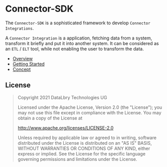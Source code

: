 # Connector-SDK

The `Connector-SDK` is a sophisticated framework to develop `Connector Integrations`.

A `Connector Integration` is a application, fetching data from a system, transform it briefly and put it into 
another system. It can be considered as an `ETL` / `ELT` tool, while not enabling the user to transform the data.  

* [Overview](templates/userDocs/OVERVIEW.mdx)
* [Getting Started](templates/userDocs/QUICKSTART.mdx)
* [Concept](templates/userDocs/CONCEPT.mdx)

## License
>Copyright 2021 DataLbry Technologies UG
>
>Licensed under the Apache License, Version 2.0 (the "License");
>you may not use this file except in compliance with the License.
>You may obtain a copy of the License at
>
>http://www.apache.org/licenses/LICENSE-2.0
>
>Unless required by applicable law or agreed to in writing, software
>distributed under the License is distributed on an "AS IS" BASIS,
>WITHOUT WARRANTIES OR CONDITIONS OF ANY KIND, either express or implied.
>See the License for the specific language governing permissions and
>limitations under the License.

